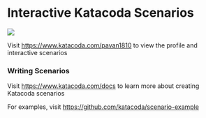 # Interactive Katacoda Scenarios

[![](http://shields.katacoda.com/katacoda/pavan1810/count.svg)](https://www.katacoda.com/pavan1810 "Get your profile on Katacoda.com")

Visit https://www.katacoda.com/pavan1810 to view the profile and interactive scenarios

### Writing Scenarios
Visit https://www.katacoda.com/docs to learn more about creating Katacoda scenarios

For examples, visit https://github.com/katacoda/scenario-example
